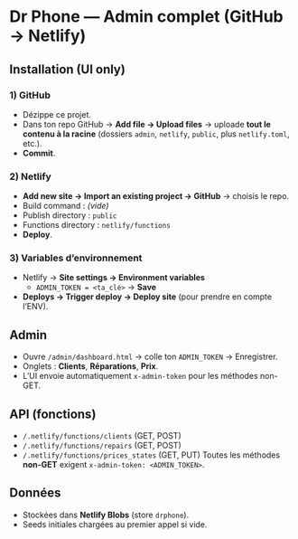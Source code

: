 # Dr Phone — Admin complet (GitHub → Netlify)

## Installation (UI only)
### 1) GitHub
- Dézippe ce projet.
- Dans ton repo GitHub → **Add file → Upload files** → uploade **tout le contenu à la racine** (dossiers `admin`, `netlify`, `public`, plus `netlify.toml`, etc.).
- **Commit**.

### 2) Netlify
- **Add new site → Import an existing project → GitHub** → choisis le repo.
- Build command : *(vide)*
- Publish directory : `public`
- Functions directory : `netlify/functions`
- **Deploy**.

### 3) Variables d’environnement
- Netlify → **Site settings → Environment variables**
  - `ADMIN_TOKEN = <ta_clé>` → **Save**
- **Deploys → Trigger deploy → Deploy site** (pour prendre en compte l’ENV).

## Admin
- Ouvre `/admin/dashboard.html` → colle ton `ADMIN_TOKEN` → Enregistrer.
- Onglets : **Clients**, **Réparations**, **Prix**.
- L’UI envoie automatiquement `x-admin-token` pour les méthodes non-GET.

## API (fonctions)
- `/.netlify/functions/clients` (GET, POST)
- `/.netlify/functions/repairs` (GET, POST)
- `/.netlify/functions/prices_states` (GET, PUT)
Toutes les méthodes **non-GET** exigent `x-admin-token: <ADMIN_TOKEN>`.

## Données
- Stockées dans **Netlify Blobs** (store `drphone`).
- Seeds initiales chargées au premier appel si vide.
